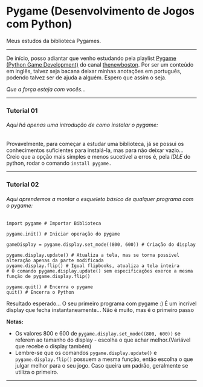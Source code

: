 # Pygame (Desenvolvimento de Jogos com Python)
 Meus estudos da biblioteca Pygames.
 ***
 
 De início, posso adiantar que venho estudando pela playlist [Pygame (Python Game Development)](https://youtube.com/playlist?list=PL6gx4Cwl9DGAjkwJocj7vlc_mFU-4wXJq) do canal [thenewboston](https://www.youtube.com/@thenewboston).
 Por ser um conteúdo em inglês, talvez seja bacana deixar minhas anotações em português, podendo talvez ser de ajuda a alguém.
 Espero que assim o seja.
 
 _Que a força esteja com vocês..._
*** 

### Tutorial 01

###### Aqui há apenas uma introdução de como instalar o pygame:
Provavelmente, para começar a estudar uma biblioteca, já se possui os conhecimentos suficientes para instalá-la, mas para não deixar vazio...
Creio que a opção mais simples e menos sucetível a erros é, pela _IDLE_ do python, rodar o comando `install pygame.`
***

### Tutorial 02

###### Aqui aprendemos a montar o esqueleto básico de qualquer programa com o pygame:
```
import pygame # Importar Biblioteca

pygame.init() # Iniciar operação do pygame

gameDisplay = pygame.display.set_mode((800, 600)) # Criação do display

pygame.display.update() # Atualiza a tela, mas se torna possivel alteração apenas da parte modificada
pygame.display.flip() # Igual flipbooks, atualiza a tela inteira
# O comando pygame.display.update() sem especificações exerce a mesma função de pygame.display.flip()

pygame.quit() # Encerra o pygame
quit() # Encerra o Python
```

Resultado esperado... O seu primeiro programa com pygame :)
É um incrível display que fecha instantaneamente... Não é muito, mas é o primeiro passo

**Notas:**
 * Os valores 800 e 600 de `pygame.display.set_mode((800, 600))` se referem ao tamanho do display - escolha o que achar melhor.(Variável que recebe o display também)
 * Lembre-se que os comandos `pygame.display.update()` e `pygame.display.flip()` possuem a mesma função, então escolha o que julgar melhor para o seu jogo.
 Caso queira um padrão, geralmente se utiliza o primeiro.
***
